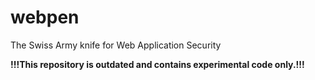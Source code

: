 # webpen
The Swiss Army knife for Web Application Security

**!!!This repository is outdated and contains experimental code only.!!!**
